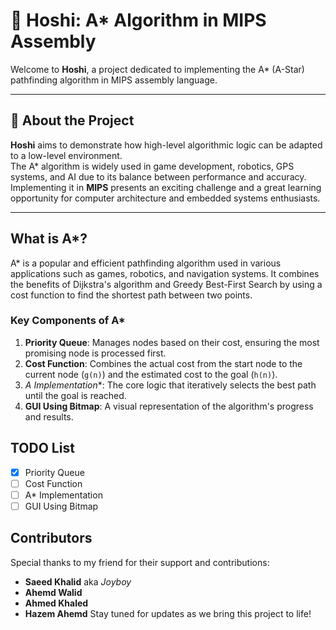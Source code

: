 # 🌟 Hoshi: A* Algorithm in MIPS Assembly  

Welcome to **Hoshi**, a project dedicated to implementing the A* (A-Star) pathfinding algorithm in MIPS assembly language.  

---

## 🚀 About the Project

**Hoshi** aims to demonstrate how high-level algorithmic logic can be adapted to a low-level environment.  
The A* algorithm is widely used in game development, robotics, GPS systems, and AI due to its balance between performance and accuracy.  
Implementing it in **MIPS** presents an exciting challenge and a great learning opportunity for computer architecture and embedded systems enthusiasts.

---

## What is A*?  
A* is a popular and efficient pathfinding algorithm used in various applications such as games, robotics, and navigation systems. It combines the benefits of Dijkstra's algorithm and Greedy Best-First Search by using a cost function to find the shortest path between two points.  

### Key Components of A*  
1. **Priority Queue**: Manages nodes based on their cost, ensuring the most promising node is processed first.  
2. **Cost Function**: Combines the actual cost from the start node to the current node (`g(n)`) and the estimated cost to the goal (`h(n)`).  
3. **A* Implementation**: The core logic that iteratively selects the best path until the goal is reached.  
4. **GUI Using Bitmap**: A visual representation of the algorithm's progress and results.  

## TODO List  
- [x] Priority Queue  
- [ ] Cost Function  
- [ ] A* Implementation  
- [ ] GUI Using Bitmap  

## Contributors  
Special thanks to my friend for their support and contributions:  
- **Saeed Khalid** aka *Joyboy* 
- **Ahemd Walid**
- **Ahmed Khaled** 
- **Hazem Ahemd**
Stay tuned for updates as we bring this project to life!  